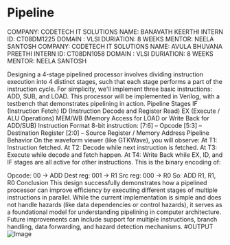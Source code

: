 # Pipeline
COMPANY: CODETECH IT SOLUTIONS 
NAME: BANAVATH KEERTHI
INTERN ID: CT08DM1225
DOMAIN : VLSI
DURIATION: 8 WEEKS
MENTOR: NEELA SANTOSH
COMPANY: CODETECH IT SOLUTIONS NAME: AVULA BHUVANA PREETHI INTERN ID: CT08DN1058 DOMAIN : VLSI DURIATION: 8 WEEKS MENTOR: NEELA SANTOSH

Designing a 4-stage pipelined processor involves dividing instruction execution into 4 distinct stages, such that each stage performs a part of the instruction cycle. For simplicity, we'll implement three basic instructions: ADD, SUB, and LOAD. This processor will be implemented in Verilog, with a testbench that demonstrates pipelining in action. Pipeline Stages IF (Instruction Fetch) ID (Instruction Decode and Register Read) EX (Execute / ALU Operations) MEM/WB (Memory Access for LOAD or Write Back for ADD/SUB) Instruction Format 8-bit instruction: [7:6] – Opcode [5:3] – Destination Register [2:0] – Source Register / Memory Address Pipeline Behavior On the waveform viewer (like GTKWave), you will observe: At T1: Instruction fetched. At T2: Decode while next instruction is fetched. At T3: Execute while decode and fetch happen. At T4: Write Back while EX, ID, and IF stages are all active for other instructions. This is the binary encoding of:

Opcode: 00 → ADD Dest reg: 001 → R1 Src reg: 000 → R0 So: ADD R1, R1, R0 Conclusion This design successfully demonstrates how a pipelined processor can improve efficiency by executing different stages of multiple instructions in parallel. While the current implementation is simple and does not handle hazards (like data dependencies or control hazards), it serves as a foundational model for understanding pipelining in computer architecture. Future improvements can include support for multiple instructions, branch handling, data forwarding, and hazard detection mechanisms.
#OUTPUT
![Image](https://github.com/user-attachments/assets/e7271fc5-fc7c-45b3-b143-de174489ce1d)
